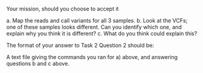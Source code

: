 Your mission, should you choose to accept it

a. Map the reads and call variants for all 3 samples.
b. Look at the VCFs; one of these samples looks different. Can you identify which one, and explain why you think it is different?
c. What do you think could explain this?

The format of your answer to Task 2 Question 2 should be:

A text file giving the commands you ran for a) above, and  answering questions b and c above.
